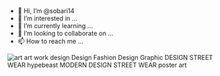 - 👋 Hi, I’m @sobari14
- 👀 I’m interested in ...
- 🌱 I’m currently learning ...
- 💞️ I’m looking to collaborate on ...
- 📫 How to reach me ...

<!---
sobari14/sobari14 is a ✨ special ✨ repository because its `README.md` (this file) appears on your GitHub profile.
You can click the Preview link to take a look at your changes.
--->
<div class="ImageElement-root-kir ImageElement-loaded-icR"><!--[--><img src="https://mir-s3-cdn-cf.behance.net/project_modules/1400/eeb8d7110851965.5ff6bf22143a5.jpg" srcset="https://mir-s3-cdn-cf.behance.net/project_modules/disp/eeb8d7110851965.5ff6bf22143a5.jpg 600w, https://mir-s3-cdn-cf.behance.net/project_modules/max_1200/eeb8d7110851965.5ff6bf22143a5.jpg 1200w, https://mir-s3-cdn-cf.behance.net/project_modules/1400_opt_1/eeb8d7110851965.5ff6bf22143a5.jpg 1400w, https://mir-s3-cdn-cf.behance.net/project_modules/fs/eeb8d7110851965.5ff6bf22143a5.jpg 1920w, https://mir-s3-cdn-cf.behance.net/project_modules/2800_opt_1/eeb8d7110851965.5ff6bf22143a5.jpg 2800w" sizes="(max-width: 1400px) 100vw, 1400px" class="ImageElement-image-SRv ImageElement-blockPointerEvents-Rkg" alt="art art work design Design Fashion Design Graphic DESIGN STREET WEAR hypebeast MODERN DESIGN STREET WEAR poster art" loading="lazy"><!----><!--]--></div>
